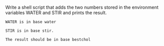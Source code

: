  Write a shell script that adds the two numbers stored in the environment variables WATER and STIR and prints the result.



    WATER is in base water

    STIR is in base stir.

    The result should be in base bestchol


